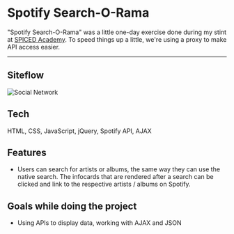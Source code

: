 # Spotify Search-O-Rama

"Spotify Search-O-Rama" was a little one-day exercise done during my stint at [SPICED Academy](https://www.spiced.academy/program/full-stack-web-development/). To speed things up a little, we're using a proxy to make API access easier.

---

## Siteflow

![Social Network](siteflow.gif)

## Tech

HTML, CSS, JavaScript, jQuery, Spotify API, AJAX

## Features

-   Users can search for artists or albums, the same way they can use the native search. The infocards that are rendered after a search can be clicked and link to the respective artists / albums on Spotify.

## Goals while doing the project

-   Using APIs to display data, working with AJAX and JSON
